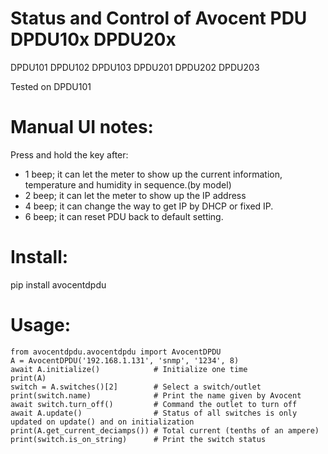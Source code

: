 # Status and Control of Avocent PDU DPDU10x DPDU20x

DPDU101 DPDU102 DPDU103 DPDU201 DPDU202 DPDU203

Tested on DPDU101

# Manual UI notes:
Press and hold the key after:
* 1 beep; it can let the meter to show up the current information, temperature and humidity in sequence.(by model)
* 2 beep; it can let the meter to show up the IP address
* 4 beep; it can change the way to get IP by DHCP or fixed IP.
* 6 beep; it can reset PDU back to default setting.

# Install:
pip install avocentdpdu

# Usage:
```
from avocentdpdu.avocentdpdu import AvocentDPDU
A = AvocentDPDU('192.168.1.131', 'snmp', '1234', 8)
await A.initialize()            # Initialize one time
print(A)
switch = A.switches()[2]        # Select a switch/outlet
print(switch.name)              # Print the name given by Avocent
await switch.turn_off()         # Command the outlet to turn off
await A.update()                # Status of all switches is only updated on update() and on initialization
print(A.get_current_deciamps()) # Total current (tenths of an ampere)
print(switch.is_on_string)      # Print the switch status
```
